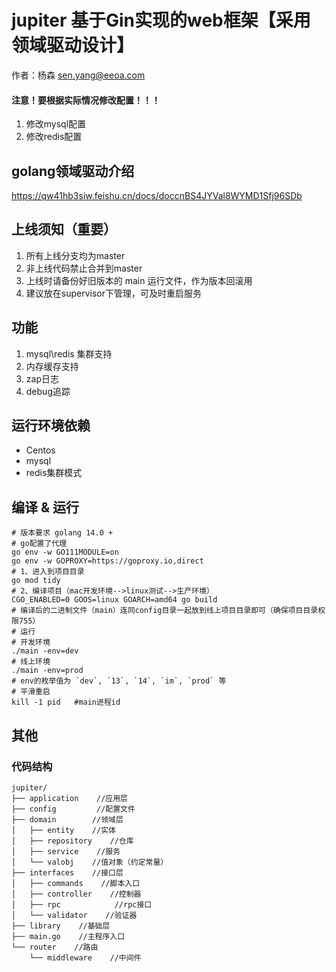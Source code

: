 # jupiter 基于Gin实现的web框架【采用领域驱动设计】
作者：杨森 sen.yang@eeoa.com
#### 注意！要根据实际情况修改配置！！！
1. 修改mysql配置
2. 修改redis配置
## golang领域驱动介绍
https://qw41hb3siw.feishu.cn/docs/doccnBS4JYVal8WYMD1Sfj96SDb
## 上线须知（重要）
1. 所有上线分支均为master
2. 非上线代码禁止合并到master
3. 上线时请备份好旧版本的 main 运行文件，作为版本回滚用
4. 建议放在supervisor下管理，可及时重启服务
## 功能
1. mysql\redis 集群支持
2. 内存缓存支持
3. zap日志
4. debug追踪
## 运行环境依赖
- Centos
- mysql
- redis集群模式
## 编译 & 运行
```shell script
# 版本要求 golang 14.0 +
# go配置了代理
go env -w GO111MODULE=on
go env -w GOPROXY=https://goproxy.io,direct
# 1、进入到项目目录
go mod tidy
# 2、编译项目（mac开发环境-->linux测试-->生产环境）
CGO_ENABLED=0 GOOS=linux GOARCH=amd64 go build 
# 编译后的二进制文件（main）连同config目录一起放到线上项目目录即可（确保项目目录权限755）
# 运行
# 开发环境
./main -env=dev
# 线上环境
./main -env=prod
# env的枚举值为 `dev`, `13`, `14`, `im`, `prod` 等
# 平滑重启
kill -1 pid   #main进程id
```
## 其他
### 代码结构
```
jupiter/
├── application    //应用层
├── config         //配置文件
├── domain        //领域层
│   ├── entity    //实体
│   ├── repository    //仓库
│   ├── service    //服务
│   └── valobj    //值对象（约定常量）
├── interfaces    //接口层
│   ├── commands    //脚本入口
│   ├── controller    //控制器
│   ├── rpc            //rpc接口
│   └── validator    //验证器
├── library    //基础层
├── main.go    //主程序入口
└── router    //路由
    └── middleware    //中间件  
```